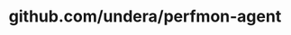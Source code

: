 ---
layout: post
title: github.com/undera/perfmon-agent
categories: link
tags: [انگلیسی, برنامه‌نویسی]
---